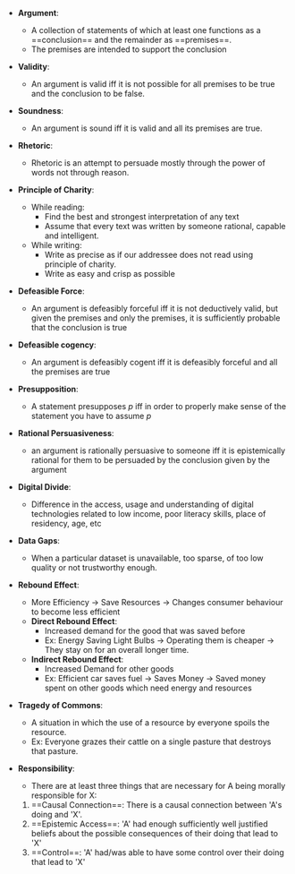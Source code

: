 - **Argument**:
	- A collection of statements of which at least one functions as a ==conclusion== and the remainder as ==premises==. 
	- The premises are intended to support the conclusion

- **Validity**:
	- An argument is valid iff it is not possible for all premises to be true and the conclusion to be false.

- **Soundness**:
	- An argument is sound iff it is valid and all its premises are true.

- **Rhetoric**:
	- Rhetoric is an attempt to persuade mostly through the power of words not through reason.

-  **Principle of Charity**:
	- While reading:
		- Find the best and strongest interpretation of any text
		- Assume that every text was written by someone rational, capable and intelligent.
	- While writing:
		- Write as precise as if our addressee does not read using principle of charity.
		- Write as easy and crisp as possible 

-  **Defeasible Force**:
	- An argument is defeasibly forceful iff it is not deductively valid, but given the premises and only the premises, it is sufficiently probable that the conclusion is true

- **Defeasible cogency**:
	- An argument is defeasibly cogent iff it is defeasibly forceful and all the premises are true

-  **Presupposition**:
	- A statement presupposes $p$ iff in order to properly make sense of the statement you have to assume $p$

-  **Rational Persuasiveness**:
	- an argument is rationally persuasive to someone iff it is epistemically rational for them to be persuaded by the conclusion given by the argument

- **Digital Divide**: 
	- Difference in the access, usage and understanding of digital technologies related to low income, poor literacy skills, place of residency, age, etc

- **Data Gaps**:
	- When a particular dataset is unavailable, too sparse, of too low quality or not trustworthy enough.

- **Rebound Effect**:
	- More Efficiency $\rightarrow$ Save Resources $\rightarrow$ Changes consumer behaviour to become less efficient
	- **Direct Rebound Effect**:
		- Increased demand for the good that was saved before
		- Ex: Energy Saving Light Bulbs $\rightarrow$ Operating them is cheaper $\rightarrow$ They stay on for an overall longer time.
	- **Indirect Rebound Effect**:
		- Increased Demand for other goods
		- Ex: Efficient car saves fuel $\rightarrow$ Saves Money $\rightarrow$ Saved money spent on other goods which need energy and resources

- **Tragedy of Commons**:
	- A situation in which the use of a resource by everyone spoils the resource. 
	- Ex: Everyone grazes their cattle on a single pasture that destroys that pasture.

- **Responsibility**:
	- There are at least three things that are necessary for A being morally responsible for X:
	1. ==Causal Connection==: There is a causal connection between 'A's doing and 'X'.
	2. ==Epistemic Access==: 'A' had enough sufficiently well justified beliefs about the possible consequences of their doing that lead to 'X'
	3. ==Control==: 'A' had/was able to have some control over their doing that lead to 'X'

